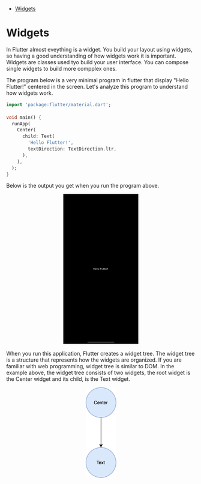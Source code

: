
- [Widgets](#widgets)

# Widgets

In Flutter almost eveything is a widget.  You build your layout using widgets, so having a good understanding of how widgets work it is important.  Widgets are classes used tyo build your user interface.  You can compose single widgets to build more compplex ones.

The program below is a very minimal program in flutter that display "Hello Flutter!"  centered in the screen.  Let's analyze this program to understand how widgets work.

```dart
import 'package:flutter/material.dart';

void main() {
  runApp(
    Center(
      child: Text(
        'Hello Flutter!',
        textDirection: TextDirection.ltr,
      ),
    ),
  );
}
```

Below is the output you get when you run the program above.

<p align="center">
  <img height=400 width=200 src="images/minimal_app_output.png">
</p>

When you run this application, Flutter creates a widget tree.  The widget tree is a structure that represents how the widgets are organized.  If you are familiar with web programming, widget tree is similar to DOM.  In the example above, the widget tree consists of two widgets,  the root widget is the Center widget and its child, is the  Text widget.

<p align="center">
  <img  src="images/minimal_widget_tree.png">
</p>

